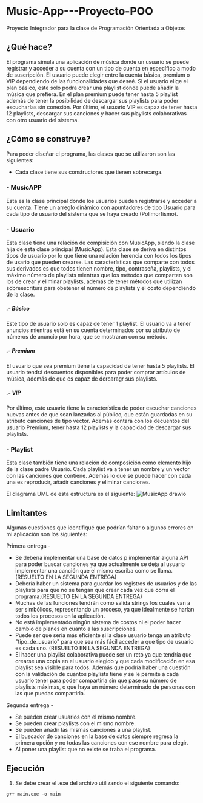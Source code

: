 # Music-App---Proyecto-POO
Proyecto Integrador para la clase de Programación Orientada a Objetos

## ¿Qué hace?

El programa simula una aplicación de música donde un usuario se puede registrar y acceder a su cuenta con un tipo de cuenta en específico a modo de suscripción. El usuario puede elegir entre la cuenta básica, premium o VIP dependiendo de las funcionalidades que deseé. Si el usuario elige el plan básico, este solo podra crear una playlist donde puede añadir la música que prefiera. En el plan premium puede tener hasta 5 playlist además de tener la posibilidad de descargar sus playlists para poder escucharlas sin conexión. Por último, el usuario VIP es capaz de tener hasta 12 playlists, descargar sus canciones y hacer sus playlists colaborativas con otro usuario del sistema.

## ¿Cómo se construye?

Para poder diseñar el programa, las clases que se utilizaron son las siguientes:
* Cada clase tiene sus constructores que tienen sobrecarga.

### - MusicAPP

Esta es la clase principal donde los usuarios pueden registrarse y acceder a su cuenta. Tiene un arreglo dinámico con apuntadores de tipo Usuario para cada tipo de usuario del sistema que se haya creado (Polimorfismo).

### - Usuario

Esta clase tiene una relación de compisición con MusicApp, siendo la clase hija de esta clase principal (MusicApp). Esta clase se deriva en distintos tipos de usuario por lo que tiene una relación herencia con todos los tipos de usario que pueden crearse. Las características que comparte con todos sus derivados es que todos tienen nombre, tipo, contraseña, playlists, y el máximo número de playlists mientras que los métodos que comparten son los de crear y eliminar playlists, además de tener métodos que utilizan sobreescritura para obetener el número de playlists y el costo dependiendo de la clase.

##### .- Básico

Este tipo de usuario solo es capaz de tener 1 playlist. El usuario va a tener anuncios mientras está en su cuenta determinados por su atributo de números de anuncio por hora, que se mostraran con su método.

##### .- Premium

El usuario que sea premium tiene la capacidad de tener hasta 5 playlists. El usuario tendrá descuentos disponibles para poder comprar artículos de música, además de que es capaz de dercaragr sus playlists.

##### .- VIP

Por último, este usuario tiene la característica de poder escuchar canciones nuevas antes de que sean lanzadas al público, que están guardadas en su atributo canciones de tipo vector. Además contará con los decuentos del usuario Premium, tener hasta 12 playlists y la capacidad de descargar sus playlists.
### - Playlist

Esta clase también tiene una relación de composición como elemento hijo de la clase padre Usuario. Cada playlist va a tener un nombre y un vector con las canciones que contiene. Además lo que se puede hacer con cada una es reproducir, añadir canciones y eliminar canciones.

El diagrama UML de esta estructura es el siguiente:
![MusicApp drawio](https://github.com/EdgarRetes/Music-App---Proyecto-POO/assets/113946434/61eaf880-9431-4189-ac0b-489c81d96196)

## Limitantes

Algunas cuestiones que identifiqué que podrían faltar o algunos errores en mi aplicación son los siguientes:

Primera entrega -
- Se debería implementar una base de datos p implementar alguna API para poder buscar canciones ya que actualmente se deja al usuario implementar una canción que el mismo escriba como se llama. (RESUELTO EN LA SEGUNDA ENTREGA)
- Debería haber un sistema para guardar los registros de usuarios y de las playlists para que no se tengan que crear cada vez que corra el programa.(RESUELTO EN LA SEGUNDA ENTREGA)
- Muchas de las funciones tendrán como salida strings los cuales van a ser simbólicos, representando un proceso, ya que idealmente se harían todos los procesos en la aplicación.
- No está implementado ningún sistema de costos ni el poder hacer cambio de planes en cuanto a las suscripciones.
- Puede ser que sería más eficiente si la clase usuario tenga un atributo "tipo_de_usuario" para que sea más fácil acceder a que tipo de usuario es cada uno. (RESUELTO EN LA SEGUNDA ENTREGA)
- El hacer una playlist colaborativa puede ser un reto ya que tendría que crearse una copia en el usuario elegido y que cada modificación en esa playlist sea visible para todos. Además que podría haber una cuestión con la validación de cuantos playlists tiene y se le permite a cada usuario tener para poder compartirla sin que pase su número de playlists máximas, o que haya un número determinado de personas con las que puedas compartirla.

Segunda entrega -
- Se pueden crear usuarios con el mismo nombre.
- Se pueden crear playlists con el mismo nombre.
- Se pueden añadir las mismas canciones a una playlist.
- El buscador de canciones en la base de datos siempre regresa la primera opción y no todas las canciones con ese nombre para elegir.
- Al poner una playlist que no existe se traba el programa.

## Ejecución

1. Se debe crear el .exe del archivo utilizando el siguiente comando:

```
g++ main.exe -o main

```

